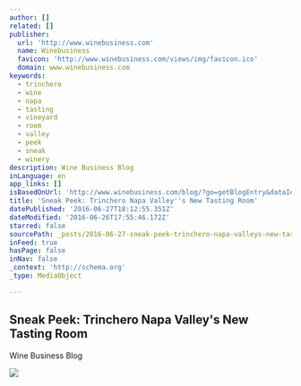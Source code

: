 ```yaml
---
author: []
related: []
publisher:
  url: 'http://www.winebusiness.com'
  name: Winebusiness
  favicon: 'http://www.winebusiness.com/views/img/favicon.ico'
  domain: www.winebusiness.com
keywords:
  - trinchero
  - wine
  - napa
  - tasting
  - vineyard
  - room
  - valley
  - peek
  - sneak
  - winery
description: Wine Business Blog
inLanguage: en
app_links: []
isBasedOnUrl: 'http://www.winebusiness.com/blog/?go=getBlogEntry&dataId=169547'
title: 'Sneak Peek: Trinchero Napa Valley''s New Tasting Room'
datePublished: '2016-06-27T18:12:55.351Z'
dateModified: '2016-06-26T17:55:46.172Z'
starred: false
sourcePath: _posts/2016-06-27-sneak-peek-trinchero-napa-valleys-new-tasting-room.md
inFeed: true
hasPage: false
inNav: false
_context: 'http://schema.org'
_type: MediaObject

---
```

<article style=""><h1>Sneak Peek: Trinchero Napa Valley's New Tasting Room</h1><p>Wine Business Blog</p><img src="http://www.winebusiness.com/content/image/wb/TNV1-Tasting-Room-Bar--David-Matheson.jpg" /></article>